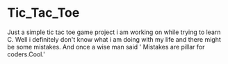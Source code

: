 # Tic_Tac_Toe
Just a simple tic tac toe game project i am working on while trying to learn C.
Well i definitely don't know what i am doing with my life and there might be some mistakes.
And once a wise man said ' Mistakes are pillar for coders.Cool.'
